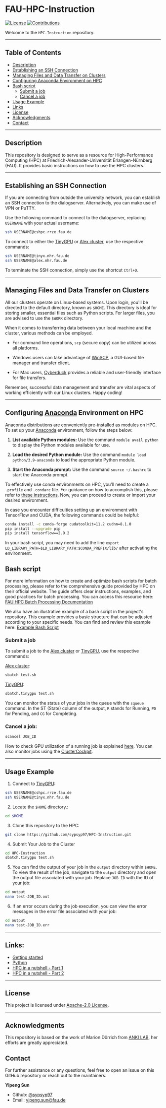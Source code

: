 # FAU-HPC-Instruction

[![License](https://img.shields.io/badge/License-Apache%202.0-blue.svg?style=plastic)](https://opensource.org/licenses/Apache-2.0)
[![Contributions](https://img.shields.io/badge/Contributions-Contact%20Maintainer-yellow?style=plastic&logo=github&logoColor=white)](https://github.com/sypsyp97/FAU-HPC-Instruction/issues)

Welcome to the `HPC-Instruction` repository. 

---

## Table of Contents
- [Description](#description)
- [Establishing an SSH Connection](#establishing-an-ssh-connection)
- [Managing Files and Data Transfer on Clusters](#managing-files-and-data-transfer-on-clusters)
- [Configuring Anaconda Environment on HPC](#configuring-anaconda-environment-on-hpc)
- [Bash script](#bash-script)
  - [Submit a job](#submit-a-job)
  - [Cancel a job](#cancel-a-job)
- [Usage Example](#usage-example)
- [Links](#links)
- [License](#license)
- [Acknowledgments](#acknowledgments)
- [Contact](#contact)

---

## Description

This repository is designed to serve as a resource for High-Performance Computing (HPC) at Friedrich-Alexander-Universität Erlangen-Nürnberg (FAU). It provides basic instructions on how to use the HPC clusters.

---

## Establishing an SSH Connection

If you are connecting from outside the university network, you can establish an SSH connection to the dialogserver. Alternatively, you can make use of VPN or PuTTY.

Use the following command to connect to the dialogserver, replacing `USERNAME` with your actual username:
```bash
ssh USERNAME@cshpc.rrze.fau.de
```
To connect to either the [TinyGPU](https://hpc.fau.de/systems-services/documentation-instructions/clusters/tinygpu-cluster/) or [Alex cluster](https://hpc.fau.de/systems-services/documentation-instructions/clusters/alex-cluster/), use the respective commands:
```bash
ssh USERNAME@tinyx.nhr.fau.de
ssh USERNAME@alex.nhr.fau.de
```

To terminate the SSH connection, simply use the shortcut `Ctrl+D`.

---

## Managing Files and Data Transfer on Clusters

All our clusters operate on Linux-based systems. Upon login, you'll be directed to the default directory, known as `$HOME`. This directory is ideal for storing smaller, essential files such as Python scripts. For larger files, you are advised to use the `$WORK` directory. 

When it comes to transferring data between your local machine and the cluster, various methods can be employed. 

- For command line operations, `scp` (secure copy) can be utilized across all platforms.

- Windows users can take advantage of [WinSCP](https://winscp.net/eng/download.php), a GUI-based file manager and transfer client.

- For Mac users, [Cyberduck](https://cyberduck.io/) provides a reliable and user-friendly interface for file transfers.

Remember, successful data management and transfer are vital aspects of working efficiently with our Linux clusters. Happy coding! 

---


## Configuring [Anaconda](https://www.anaconda.com/) Environment on HPC

Anaconda distributions are conveniently pre-installed as modules on HPC. To set up your [Anaconda](https://www.anaconda.com/) environment, follow the steps below:

1. **List available Python modules:**
Use the command `module avail python` to display the Python modules available for use.

2. **Load the desired Python module:**
Use the command `module load python/3.9-anaconda` to load the appropriate Python module.

3. **Start the Anaconda prompt:**
Use the command `source ~/.bashrc` to start the Anaconda prompt.

To effectively use conda environments on HPC, you'll need to create a `.profile` and `.condarc` file. For guidance on how to accomplish this, please refer to [these instructions](https://hpc.fau.de/systems-services/documentation-instructions/special-applications-and-tips-tricks/python-and-jupyter/#:~:text=quantumtools%20on%20woody.-,Conda%20environment,-In%20order%20to). Now, you can proceed to create or import your desired environment.

In case you encounter difficulties setting up an environment with TensorFlow and CUDA, the following commands could be helpful: 
```bash
conda install -c conda-forge cudatoolkit=11.2 cudnn=8.1.0
pip install --upgrade pip
pip install tensorflow==2.9.2
```

In your bash script, you may need to add the line `export LD_LIBRARY_PATH=$LD_LIBRARY_PATH:$CONDA_PREFIX/lib/` after activating the environment.


## Bash script

For more information on how to create and optimize bash scripts for batch processing, please refer to the comprehensive guide provided by HPC on their official website. The guide offers clear instructions, examples, and good practices for batch processing. You can access this resource here: [FAU HPC Batch Processing Documentation](https://hpc.fau.de/systems-services/documentation-instructions/batch-processing/)

We also have an illustrative example of a bash script in the project's repository. This example provides a basic structure that can be adjusted according to your specific needs. You can find and review this example here: [Example Bash Script](test.sh)

### Submit a job

To submit a job to the [Alex cluster](https://hpc.fau.de/systems-services/documentation-instructions/clusters/alex-cluster/) or [TinyGPU](https://hpc.fau.de/systems-services/documentation-instructions/clusters/tinygpu-cluster/), use the respective commands:

[Alex cluster](https://hpc.fau.de/systems-services/documentation-instructions/clusters/alex-cluster/):
```bash
sbatch test.sh
```
[TinyGPU](https://hpc.fau.de/systems-services/documentation-instructions/clusters/tinygpu-cluster/):
```bash
sbatch.tinygpu test.sh
```
You can monitor the status of your jobs in the queue with the `squeue` command. In the ST (State) column of the output, `R` stands for Running, `PD` for Pending, and `CG` for Completing.

### Cancel a job:
```bash
scancel JOB_ID
```
How to check GPU utilization of a running job is explained [here](https://hpc.fau.de/systems-services/documentation-instructions/clusters/tinygpu-cluster/#:~:text=the%20salloc%20command.-,Attach%20to%20a%20running%20job,-On%20the%20frontend).
You can also monitor jobs using the [ClusterCockpit](https://hpc.fau.de/systems-services/documentation-instructions/job-monitoring-with-clustercockpit/).

---

## Usage Example

1. Connect to [TinyGPU](https://hpc.fau.de/systems-services/documentation-instructions/clusters/tinygpu-cluster/):
```bash
ssh USERNAME@cshpc.rrze.fau.de
ssh USERNAME@tinyx.nhr.fau.de
```
2. Locate the `$HOME` directory.:
```bash
cd $HOME
```
3. Clone this repository to the HPC:
```bash
git clone https://github.com/sypsyp97/HPC-Instruction.git
```
4. Submit Your Job to the Cluster
```bash
cd HPC-Instruction
sbatch.tinygpu test.sh
```
5. You can find the output of your job in the `output` directory within `$HOME`. To view the result of the job, navigate to the `output` directory and open the output file associated with your job. Replace `JOB_ID` with the ID of your job:
```bash
cd output
nano test-JOB_ID.out
```

6. If an error occurs during the job execution, you can view the error messages in the error file associated with your job:

```bash
cd output
nano test-JOB_ID.err
```

---

## Links:

- [Getting started](https://hpc.fau.de/systems-services/documentation-instructions/getting-started/)
- [Python](https://hpc.fau.de/systems-services/documentation-instructions/special-applications-and-tips-tricks/python-and-jupyter/)
- [HPC in a nutshell - Part 1](https://www.rrze.fau.de/files/2019/05/2019-04-26_HPC_in_a_Nutshell1.pdf)
- [HPC in a nutshell - Part 2](https://www.rrze.fau.de/files/2019/05/2019-05-09_HPC_in_a_Nutshell2-2.pdf)


---

## License

This project is licensed under [Apache-2.0 License](LICENSE). 

---

## Acknowledgments

This repository is based on the work of Marion Dörrich from [ANKI LAB](https://anki.xyz/), her efforts are greatly appreciated.

## Contact

For further assistance or any questions, feel free to open an issue on this GitHub repository or reach out to the maintainers.

**Yipeng Sun**
- Github: [@sypsyp97](https://github.com/sypsyp97)
- Email: [yipeng.sun@fau.de](mailto:yipeng.sun@fau.de)

